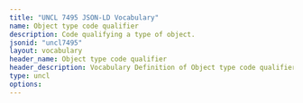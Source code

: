 ```yaml
---
title: "UNCL 7495 JSON-LD Vocabulary"
name: Object type code qualifier
description: Code qualifying a type of object.
jsonid: "uncl7495"
layout: vocabulary
header_name: Object type code qualifier
header_description: Vocabulary Definition of Object type code qualifier semantics in HTML format. JSON-LD format is available at [uncl7495.jsonld](/vocabulary/uncl7495.jsonld)
type: uncl
options:
---
```

